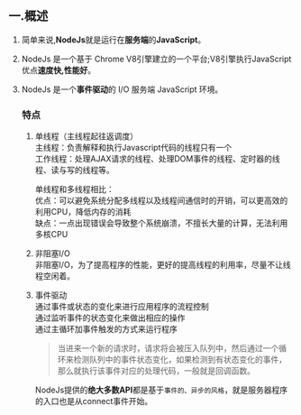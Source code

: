 ## 一.概述

1. 简单来说,**NodeJs**就是运行在**服务端**的**JavaScript**。
2. NodeJs 是一个基于 Chrome V8引擎建立的一个平台;V8引擎执行JavaScript优点**速度快,性能好**。
3. NodeJs 是一个**事件驱动**的 I/O 服务端 JavaScript 环境。

	### 特点

	1. 单线程（主线程起往返调度）  
		主线程：负责解释和执行Javascript代码的线程只有一个  
		工作线程：处理AJAX请求的线程、处理DOM事件的线程、定时器的线程、读与写的线程等。  
		
		单线程和多线程相比：  
		优点：可以避免系统分配多线程以及线程间通信时的开销，可以更高效的利用CPU，降低内存的消耗  
		缺点：一点出现错误会导致整个系统崩溃，不擅长大量的计算，无法利用多核CPU
		
	2. 非阻塞I/O	  
		非阻塞I/O，为了提高程序的性能，更好的提高线程的利用率，尽量不让线程空闲着。  
		
	3. 事件驱动  
		通过事件或状态的变化来进行应用程序的流程控制  
		通过监听事件的状态变化来做出相应的操作  
		通过主循环加事件触发的方式来运行程序  
		>当进来一个新的请求时，请求将会被压入队列中，然后通过一个循环来检测队列中的事件状态变化，如果检测到有状态变化的事件，那么就执行该事件对应的处理代码，一般就是回调函数。  
		
		NodeJs提供的**绝大多数API**都是基于`事件的、异步的风格`，就是服务器程序的入口也是从connect事件开始。


	
